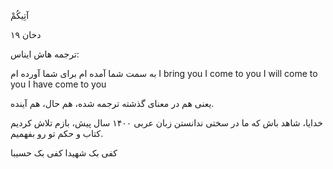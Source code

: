 آتِيكُمْ

دخان ۱۹

ترجمه هاش ایناس:

به سمت شما آمده ام
برای شما آورده ام
I bring you
I come to you
I will come to you
I have come to you

یعنی هم در معنای گذشته ترجمه شده، هم حال، هم آینده.

خدایا، شاهد باش که ما در سختی ندانستن زبان عربی ۱۴۰۰ سال پیش، بازم تلاش کردیم کتاب و حکم تو رو بفهمیم.

کفی بک شهیدا
کفی بک حسیبا
